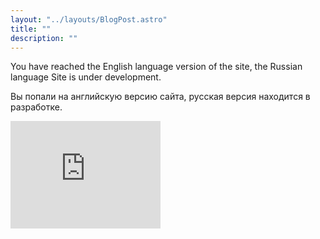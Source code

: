 ```yaml
---
layout: "../layouts/BlogPost.astro"
title: ""
description: ""
---
```


You have reached the English language version of the site, the Russian language Site is under development.

Вы попали на английскую версию сайта, русская версия находится в разработке. 

<iframe src="https://giphy.com/embed/3o7qE1YN7aBOFPRw8E" width="240" height="172" frameBorder="0" class="giphy-embed" allowFullScreen></iframe><p>
